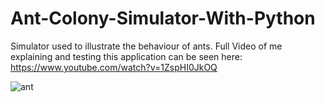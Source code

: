 # Ant-Colony-Simulator-With-Python
Simulator used to illustrate the behaviour of ants.
Full Video of me explaining and testing this application can be seen here: https://www.youtube.com/watch?v=1ZspHI0JkOQ

![ant](https://github.com/01m1/Ant-Colony-Simulator-With-Python/assets/69215780/7504802e-5cbf-4cce-abab-5db6bd1039f9)
